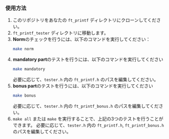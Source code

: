 ### 使用方法

1. このリポジトリをあなたの `ft_printf` ディレクトリにクローンしてください。
2. `ft_printf_tester` ディレクトリに移動します。
3. **Norm**のチェックを行うには、以下のコマンドを実行してください：
	```sh
	make norm
	```
4. **mandatory part**のテストを行うには、以下のコマンドを実行してください
	```sh
	make mandatory
	```
	必要に応じて、`tester.h` 内の `ft_printf.h` のパスを編集してください。
5. **bonus part**のテストを行うには、以下のコマンドを実行してください
	```sh
	make bonus
	```
	必要に応じて、`tester.h` 内の `ft_printf_bonus.h` のパスを編集してください。
6. `make all` または `make` を実行することで、上記の3つのテストを行うことができます。
	必要に応じて、`tester.h` 内の `ft_printf.h`, `ft_printf_bonus.h` のパスを編集してください。
